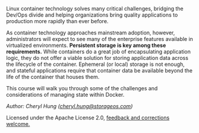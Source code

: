 Linux container technology solves many critical challenges, bridging the Dev/Ops divide and helping organizations bring quality applications to production more rapidly than ever before.

As container technology approaches mainstream adoption, however, administrators will expect to see many of the enterprise features available in virtualized environments. **Persistent storage is key among these requirements.** While containers do a great job of encapsulating application logic, they do not offer a viable solution for storing application data across the lifecycle of the container. Ephemeral (or local) storage is not enough, and stateful applications require that container data be available beyond the life of the container that houses them.

This course will walk you through some of the challenges and considerations of managing state within Docker.

*Author: Cheryl Hung (cheryl.hung@storageos.com)*

Licensed under the Apache License 2.0,  [feedback and corrections welcome.](https://github.com/storageos/tutorials/issues/new)
